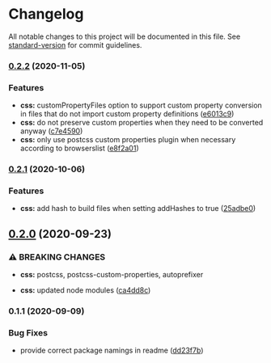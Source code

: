 # Changelog

All notable changes to this project will be documented in this file. See [standard-version](https://github.com/conventional-changelog/standard-version) for commit guidelines.

### [0.2.2](https://github.com/factorial-io/fstack/compare/css/v0.2.1...css/v0.2.2) (2020-11-05)


### Features

* **css:** customPropertyFiles option to support custom property conversion in files that do not import custom property definitions ([e6013c9](https://github.com/factorial-io/fstack/commit/e6013c9bd6e8b77a89a6b4de3b70e4f9e24e6907))
* **css:** do not preserve custom properties when they need to be converted anyway ([c7e4590](https://github.com/factorial-io/fstack/commit/c7e45907072c2c9d61ceb183f91c6f411568fbc8))
* **css:** only use postcss custom properties plugin when necessary according to browserslist ([e8f2a01](https://github.com/factorial-io/fstack/commit/e8f2a01ee6721c3b2f83699569c967e553fcc446))

### [0.2.1](https://github.com/factorial-io/fstack/compare/css/v0.2.0...css/v0.2.1) (2020-10-06)


### Features

* **css:** add hash to build files when setting addHashes to true ([25adbe0](https://github.com/factorial-io/fstack/commit/25adbe0f3f25b53983669a9ef385b7dfde63a54c))

## [0.2.0](https://github.com/factorial-io/fstack/compare/css/v0.1.1...css/v0.2.0) (2020-09-23)


### ⚠ BREAKING CHANGES

* **css:** postcss, postcss-custom-properties, autoprefixer

* **css:** updated node modules ([ca4dd8c](https://github.com/factorial-io/fstack/commit/ca4dd8c6541b270c1cbff39ab50035d0d5b4b68d))

### 0.1.1 (2020-09-09)


### Bug Fixes

* provide correct package namings in readme ([dd23f7b](https://github.com/factorial-io/fstack/commit/dd23f7b32534dba5600559d8b1355113a4509a8d))
